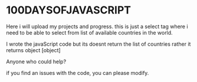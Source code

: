 # 100DAYSOFJAVASCRIPT
Here i will upload my projects and progress.
this is just a select tag where i need to be able to select from list of available countries in the world.

I wrote the javaScript code but its doesnt return the list of countries rather it returns object [object]


Anyone who could help?

if you find an issues with the code, you can please modify.
